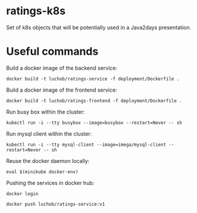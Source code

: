 # ratings-k8s

Set of k8s objects that will be potentially used in a Java2days presentation.

# Useful commands

Build a docker image of the backend service:

`docker build -t luchob/ratings-service -f deployment/Dockerfile .`

Build a docker image of the frontend service:

`docker build -t luchob/ratings-frontend -f deployment/Dockerfile .`

Run busy box within the cluster:

`kubectl run -i --tty busybox --image=busybox --restart=Never -- sh`

Run mysql client within the cluster:

`kubectl run -i --tty mysql-client --image=imega/mysql-client --restart=Never -- sh`

Reuse the docker daemon locally:

`eval $(minikube docker-env)`

Pushing the services in docker hub:

`docker login`

`docker push luchob/ratings-service:v1`
